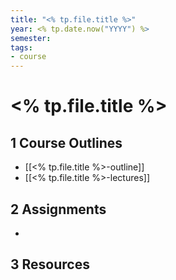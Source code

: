 ```yaml
---
title: "<% tp.file.title %>"
year: <% tp.date.now("YYYY") %>
semester: 
tags: 
- course
---
```


# <% tp.file.title %>

## 1 Course Outlines

- [[<% tp.file.title %>-outline]]
- [[<% tp.file.title %>-lectures]]

## 2 Assignments

- 

## 3 Resources

